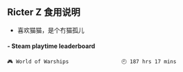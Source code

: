 ## Ricter Z 食用说明
- 喜欢猫猫，是个冇猫孤儿

<!-- steam-box start -->
#### - Steam playtime leaderboard
```text
🎮 World of Warships                 🕘 187 hrs 17 mins
```
<!-- Powered by https://github.com/YouEclipse/steam-box . -->
<!-- steam-box end -->
